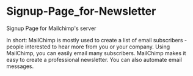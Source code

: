# Signup-Page_for-Newsletter
Signup Page for Mailchimp's server

In short: MailChimp is mostly used to create a list of email subscribers - people interested to hear more from you or your company. Using MailChimp, you can easily email many subscribers. MailChimp makes it easy to create a professional newsletter. You can also automate email messages.
